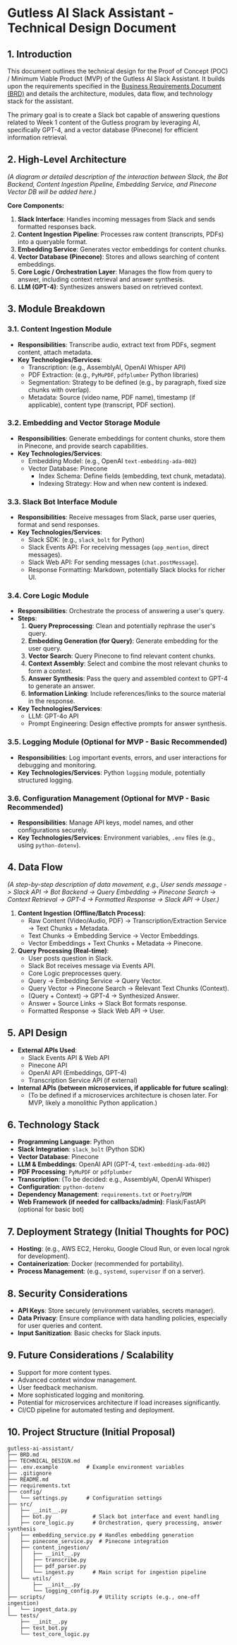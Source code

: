 # Gutless AI Slack Assistant - Technical Design Document

## 1. Introduction

This document outlines the technical design for the Proof of Concept (POC) / Minimum Viable Product (MVP) of the Gutless AI Slack Assistant. It builds upon the requirements specified in the [Business Requirements Document (BRD)](BRD.md) and details the architecture, modules, data flow, and technology stack for the assistant.

The primary goal is to create a Slack bot capable of answering questions related to Week 1 content of the Gutless program by leveraging AI, specifically GPT-4, and a vector database (Pinecone) for efficient information retrieval.

## 2. High-Level Architecture

*(A diagram or detailed description of the interaction between Slack, the Bot Backend, Content Ingestion Pipeline, Embedding Service, and Pinecone Vector DB will be added here.)*

**Core Components:**

1.  **Slack Interface**: Handles incoming messages from Slack and sends formatted responses back.
2.  **Content Ingestion Pipeline**: Processes raw content (transcripts, PDFs) into a queryable format.
3.  **Embedding Service**: Generates vector embeddings for content chunks.
4.  **Vector Database (Pinecone)**: Stores and allows searching of content embeddings.
5.  **Core Logic / Orchestration Layer**: Manages the flow from query to answer, including context retrieval and answer synthesis.
6.  **LLM (GPT-4)**: Synthesizes answers based on retrieved context.

## 3. Module Breakdown

### 3.1. Content Ingestion Module

*   **Responsibilities**: Transcribe audio, extract text from PDFs, segment content, attach metadata.
*   **Key Technologies/Services**:
    *   Transcription: (e.g., AssemblyAI, OpenAI Whisper API)
    *   PDF Extraction: (e.g., `PyMuPDF`, `pdfplumber` Python libraries)
    *   Segmentation: Strategy to be defined (e.g., by paragraph, fixed size chunks with overlap).
    *   Metadata: Source (video name, PDF name), timestamp (if applicable), content type (transcript, PDF section).

### 3.2. Embedding and Vector Storage Module

*   **Responsibilities**: Generate embeddings for content chunks, store them in Pinecone, and provide search capabilities.
*   **Key Technologies/Services**:
    *   Embedding Model: (e.g., OpenAI `text-embedding-ada-002`)
    *   Vector Database: Pinecone
        *   Index Schema: Define fields (embedding, text chunk, metadata).
        *   Indexing Strategy: How and when new content is indexed.

### 3.3. Slack Bot Interface Module

*   **Responsibilities**: Receive messages from Slack, parse user queries, format and send responses.
*   **Key Technologies/Services**:
    *   Slack SDK: (e.g., `slack_bolt` for Python)
    *   Slack Events API: For receiving messages (`app_mention`, direct messages).
    *   Slack Web API: For sending messages (`chat.postMessage`).
    *   Response Formatting: Markdown, potentially Slack blocks for richer UI.

### 3.4. Core Logic Module

*   **Responsibilities**: Orchestrate the process of answering a user's query.
*   **Steps**:
    1.  **Query Preprocessing**: Clean and potentially rephrase the user's query.
    2.  **Embedding Generation (for Query)**: Generate embedding for the user query.
    3.  **Vector Search**: Query Pinecone to find relevant content chunks.
    4.  **Context Assembly**: Select and combine the most relevant chunks to form a context.
    5.  **Answer Synthesis**: Pass the query and assembled context to GPT-4 to generate an answer.
    6.  **Information Linking**: Include references/links to the source material in the response.
*   **Key Technologies/Services**:
    *   LLM: GPT-4o API
    *   Prompt Engineering: Design effective prompts for answer synthesis.

### 3.5. Logging Module (Optional for MVP - Basic Recommended)

*   **Responsibilities**: Log important events, errors, and user interactions for debugging and monitoring.
*   **Key Technologies/Services**: Python `logging` module, potentially structured logging.

### 3.6. Configuration Management (Optional for MVP - Basic Recommended)

*   **Responsibilities**: Manage API keys, model names, and other configurations securely.
*   **Key Technologies/Services**: Environment variables, `.env` files (e.g., using `python-dotenv`).

## 4. Data Flow

*(A step-by-step description of data movement, e.g., User sends message -> Slack API -> Bot Backend -> Query Embedding -> Pinecone Search -> Context Retrieval -> GPT-4 -> Formatted Response -> Slack API -> User.)*

1.  **Content Ingestion (Offline/Batch Process)**:
    *   Raw Content (Video/Audio, PDF) -> Transcription/Extraction Service -> Text Chunks + Metadata.
    *   Text Chunks -> Embedding Service -> Vector Embeddings.
    *   Vector Embeddings + Text Chunks + Metadata -> Pinecone.
2.  **Query Processing (Real-time)**:
    *   User posts question in Slack.
    *   Slack Bot receives message via Events API.
    *   Core Logic preprocesses query.
    *   Query -> Embedding Service -> Query Vector.
    *   Query Vector -> Pinecone Search -> Relevant Text Chunks (Context).
    *   (Query + Context) -> GPT-4 -> Synthesized Answer.
    *   Answer + Source Links -> Slack Bot formats response.
    *   Formatted Response -> Slack Web API -> User.

## 5. API Design

*   **External APIs Used**:
    *   Slack Events API & Web API
    *   Pinecone API
    *   OpenAI API (Embeddings, GPT-4)
    *   Transcription Service API (if external)
*   **Internal APIs (between microservices, if applicable for future scaling)**:
    *   (To be defined if a microservices architecture is chosen later. For MVP, likely a monolithic Python application.)

## 6. Technology Stack

*   **Programming Language**: Python
*   **Slack Integration**: `slack_bolt` (Python SDK)
*   **Vector Database**: Pinecone
*   **LLM & Embeddings**: OpenAI API (GPT-4, `text-embedding-ada-002`)
*   **PDF Processing**: `PyMuPDF` or `pdfplumber`
*   **Transcription**: (To be decided: e.g., AssemblyAI, OpenAI Whisper)
*   **Configuration**: `python-dotenv`
*   **Dependency Management**: `requirements.txt` or `Poetry`/`PDM`
*   **Web Framework (if needed for callbacks/admin)**: Flask/FastAPI (optional for basic bot)

## 7. Deployment Strategy (Initial Thoughts for POC)

*   **Hosting**: (e.g., AWS EC2, Heroku, Google Cloud Run, or even local ngrok for development).
*   **Containerization**: Docker (recommended for portability).
*   **Process Management**: (e.g., `systemd`, `supervisor` if on a server).

## 8. Security Considerations

*   **API Keys**: Store securely (environment variables, secrets manager).
*   **Data Privacy**: Ensure compliance with data handling policies, especially for user queries and content.
*   **Input Sanitization**: Basic checks for Slack inputs.

## 9. Future Considerations / Scalability

*   Support for more content types.
*   Advanced context window management.
*   User feedback mechanism.
*   More sophisticated logging and monitoring.
*   Potential for microservices architecture if load increases significantly.
*   CI/CD pipeline for automated testing and deployment.

## 10. Project Structure (Initial Proposal)

```
gutless-ai-assistant/
├── BRD.md
├── TECHNICAL_DESIGN.md
├── .env.example         # Example environment variables
├── .gitignore
├── README.md
├── requirements.txt
├── config/
│   └── settings.py      # Configuration settings
├── src/
│   ├── __init__.py
│   ├── bot.py             # Slack bot interface and event handling
│   ├── core_logic.py      # Orchestration, query processing, answer synthesis
│   ├── embedding_service.py # Handles embedding generation
│   ├── pinecone_service.py  # Pinecone integration
│   ├── content_ingestion/
│   │   ├── __init__.py
│   │   ├── transcribe.py
│   │   ├── pdf_parser.py
│   │   └── ingest.py      # Main script for ingestion pipeline
│   └── utils/
│       ├── __init__.py
│       └── logging_config.py
├── scripts/                 # Utility scripts (e.g., one-off ingestion)
│   └── ingest_data.py
└── tests/
    ├── __init__.py
    ├── test_bot.py
    └── test_core_logic.py
```
